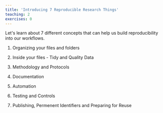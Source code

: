 ```yaml
---
title: 'Introducing 7 Reproducible Research Things'
teaching: 2
exercises: 0
---
```


Let's learn about 7 different concepts that can help us build reproducibility into our workflows.

 1. Organizing your files and folders

 2. Inside your files - Tidy and Quality Data

 3. Methodology and Protocols

 4. Documentation

 5. Automation

 6. Testing and Controls

 7. Publishing, Permenent Identifiers and Preparing for Reuse

